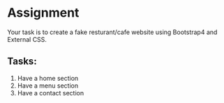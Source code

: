 # Assignment

Your task is to create a fake resturant/cafe website using Bootstrap4 and External CSS.

## Tasks:
1. Have a home section
2. Have a menu section
3. Have a contact section
